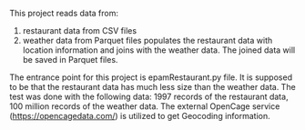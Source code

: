 This project reads data from:
1) restaurant data from CSV files
2) weather data from Parquet files
populates the restaurant data with location information and joins with the weather data.
The joined data will be saved in Parquet files.

   
The entrance point for this project is epamRestaurant.py file.
It is supposed to be that the restaurant data has much less size than the weather data.
The test was done with the following data:  1997 records of the restaurant data, 100 million records of the weather data.
The external OpenCage service (https://opencagedata.com/) is utilized to get Geocoding information. 
